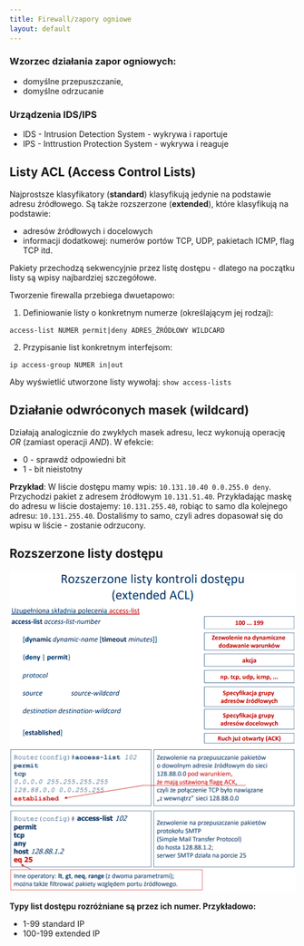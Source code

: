 ```yaml
---
title: Firewall/zapory ogniowe
layout: default
---
```


### Wzorzec działania zapor ogniowych:
- domyślne przepuszczanie, 
- domyślne odrzucanie 

### Urządzenia IDS/IPS
- IDS - Intrusion Detection System - wykrywa i raportuje  
- IPS - Inttrustion Protection System - wykrywa i reaguje 

## Listy ACL (Access Control Lists)
Najprostsze klasyfikatory (**standard**) klasyfikują jedynie na podstawie adresu źródłowego. Są także rozszerzone (**extended**), które klasyfikują na podstawie: 
- adresów źródłowych i docelowych 
- informacji dodatkowej: numerów portów TCP, UDP, pakietach ICMP, flag TCP itd.

Pakiety przechodzą sekwencyjnie przez listę dostępu - dlatego na początku listy są wpisy najbardziej szczegółowe. 

Tworzenie firewalla przebiega dwuetapowo:   
1. Definiowanie listy o konkretnym numerze (określającym jej rodzaj):    
```cisco
access-list NUMER permit|deny ADRES_ŹRÓDŁOWY WILDCARD
```
2. Przypisanie list konkretnym interfejsom:  
```cisco
ip access-group NUMER in|out
```

Aby wyświetlić utworzone listy wywołaj: `show access-lists`

## Działanie odwróconych masek (wildcard)
Działają analogicznie do zwykłych  masek adresu, lecz wykonują operację *OR* (zamiast operacji *AND*). W efekcie:
- 0 - sprawdź odpowiedni bit 
- 1 - bit nieistotny 

**Przykład**:
W liście dostępu mamy wpis: `10.131.10.40 0.0.255.0 deny`. Przychodzi pakiet z adresem źródłowym `10.131.51.40`. Przykładając maskę do adresu w liście dostajemy: `10.131.255.40`, robiąc to samo dla kolejnego adresu: `10.131.255.40`. Dostaliśmy to samo, czyli adres dopasował się do wpisu w liście - zostanie odrzucony.  

## Rozszerzone listy dostępu
![Rozszerzone listy dostępu](../images/extended.png)
![Przykładowe listy dostępu](../images/extended-examples.png)

**Typy list dostępu rozróżniane są przez ich numer. Przykładowo:**
- 1-99 standard IP
- 100-199 extended IP 
